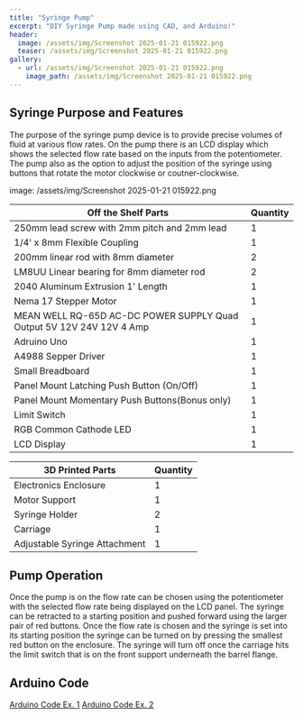 ```yaml
---
title: "Syringe Pump"
excerpt: "DIY Syringe Pump made using CAD, and Arduino!"
header:
  image: /assets/img/Screenshot 2025-01-21 015922.png
  teaser: /assets/img/Screenshot 2025-01-21 015922.png
gallery:
  - url: /assets/img/Screenshot 2025-01-21 015922.png
    image_path: /assets/img/Screenshot 2025-01-21 015922.png
---
```


## Syringe Purpose and Features
  The purpose of the syringe pump device is to provide precise volumes of fluid at various flow rates. On the pump there is an LCD display which shows the selected flow rate based on the inputs from the potentiometer. The pump also as the option to adjust the position of the syringe using buttons that rotate the motor clockwise or coutner-clockwise. 

image: /assets/img/Screenshot 2025-01-21 015922.png

| Off the Shelf Parts | Quantity |
| ----------- | ----------- |
| 250mm lead screw with 2mm pitch and 2mm lead | 1 |
| 1/4' x 8mm Flexible Coupling | 1 |
| 200mm linear rod with 8mm diameter | 2 |
| LM8UU Linear bearing for 8mm diameter rod | 2 |
| 2040 Aluminum Extrusion 1' Length | 1 |
| Nema 17 Stepper Motor | 1 |
| MEAN WELL RQ-65D AC-DC POWER SUPPLY Quad Output 5V 12V 24V 12V 4 Amp | 1 |
| Adruino Uno | 1 |
| A4988 Sepper Driver| 1 |
| Small Breadboard | 1 |
| Panel Mount Latching Push Button (On/Off) | 1 |
| Panel Mount Momentary Push Buttons(Bonus only) | 1 |
| Limit Switch | 1 |
| RGB Common Cathode LED | 1 |
| LCD Display | 1 |

| 3D Printed Parts | Quantity |
| ----------- | ----------- |
| Electronics Enclosure | 1 |
| Motor Support  | 1 |
| Syringe Holder | 2 |
| Carriage | 1 |
| Adjustable Syringe Attachment | 1 |

## Pump Operation
  Once the pump is on the flow rate can be chosen using the potentiometer with the selected flow rate being displayed on the LCD panel. The syringe can be retracted to a starting position and pushed forward using the larger pair of red buttons. Once the flow rate is chosen and the syringe is set into its starting position the syringe can be turned on by pressing the smallest red button on the enclosure. The syringe will turn off once the carriage hits the limit switch that is on the front support underneath the barrel flange. 

## Arduino Code
  [Arduino Code Ex. 1](/DF2100_Syringe_Pump_Project.ino)
  [Arduino Code Ex. 2](/extraCredit.ino)
